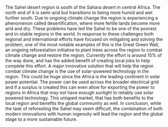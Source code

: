The Sahel desert region is south of the Sahara desert in central Africa.  The north end of it is semi-arid but transitions to being more humid and wet further south.  Due to ongoing climate change the region is experiencing a phenomenon called desertification, where more fertile lands become more arid and dry.  These problems have led the Sahel to be one of the poorest and in-stable regions in the world.  In response to these challenges both regional and international efforts have focused on mitigating and solving the problem, one of the most notable examples of this is the Great Green Wall, an ongoing reforestation initiative to plant trees across the region to combat climate change and restore the region.  Currently the effort is around 15% of the way done, and has the added benefit of creating local jobs to help complete this effort.  A major innovative solution that will help the region combat climate change is the use of solar-powered technology in the region.  This could be huge since the Africa is the leading continent in solar power potential. The power can be used across the broader electrical grid and if a surplus is created this can even allow for exporting the power to regions in Africa that may not have enough sunlight to reliably use solar powered technology.  This untaped market, that has both benefits to the local region and benefits the global community as well.  In conclusion, while the task of reforesting the Sahel may seem difficult, the combination of both modern innovations with human ingenuity will lead the region and the global stage to a more sustainable future.